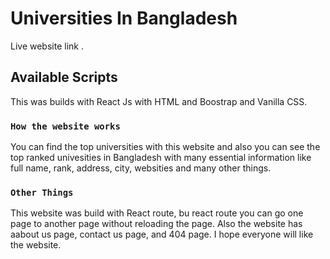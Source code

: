 # Universities In Bangladesh

Live website link [](https://uni-in-bd-55360e.netlify.app/).

## Available Scripts

This was builds with React Js with HTML and Boostrap and Vanilla  CSS. 

### `How the website works`

You can find the top universities with this website and also you can see the top ranked univesities in Bangladesh with many essential information like full name, rank, address, city, websities and many other things.

### `Other Things`
This website was build with React route, bu react route you can go one page to another page without reloading the page. Also the website has aabout us page, contact us page, and 404 page. I hope everyone will like the website.
